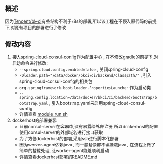 ## 概述
因为[Tencent/bk-ci](https://github.com/Tencent/bk-ci)有些结构不利于k8s的部署,所以该工程在不侵入原代码的前提下,对原有项目的部署进行了修改

## 修改内容
1. 接入[spring-cloud-consul-config](https://cloud.spring.io/spring-cloud-consul/reference/html/)作为配置中心 , 在不修改gradle的前提下,对启动命令进行修改: 
    - `--spring.cloud.config.enabled=false` , 关闭spring-cloud-config
    - `-Dloader.path="/data/docker/bkci/ci/backend/classpath/"` , 引入spring-cloud-consul-config的相关包
    - `org.springframework.boot.loader.PropertiesLauncher` 作为启动类
    - `--spring.config.location=/data/docker/bkci/ci/backend/bootstrap/bootstrap.yaml` , 引入bootstrap.yaml来启用spring-cloud-consul-config
    - 详情查看 [module_run.sh](../code_image/backend/module_run.sh)
2. dockerhost的部署兼容:
    - 目前consul-server在容器中,没有暴露给外部注册,所以dockerhost的配置使用consul-server的外部域名进行接口获取
    - 为了方便dockerhost的部署,采用ssh进行脚本化部署
    - 因为worker-agent依赖java , 而一般镜像都不会挂载java , 在流程上做了简单的挂载处理, 让worker-agent能够顺利启动
    - 详情查看dockerhost部署的[README.md](../code_image/dockerhost/README.md)
    